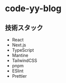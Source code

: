 # code-yy-blog

## 技術スタック

- React
- Next.js
- TypeScript
- Mantine
- TailwindCSS
- pnpm
- ESlint
- Prettier
